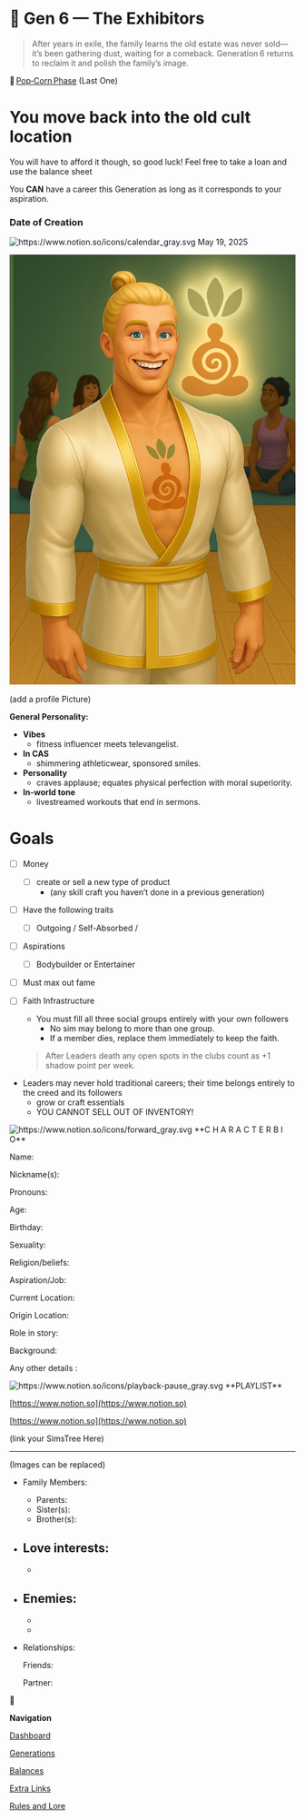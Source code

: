 # 💪 Gen 6 — The Exhibitors

> After years in exile, the family learns the old estate was never sold—it’s been gathering dust, waiting for a comeback. Generation 6 returns to reclaim it and polish the family’s image.
> 

🍿 [Pop‑Corn Phase](https://www.notion.so/Pop-Corn-Phase-28deed3eb831803ab12fcb29428100f6?pvs=21) (Last One)

# You move back into the old cult location

You will have to afford it though, so good luck! Feel free to take a loan and use the balance sheet

You **CAN** have a career this Generation as long as it corresponds to your aspiration. 

### Date of Creation

<aside>
<img src="https://www.notion.so/icons/calendar_gray.svg" alt="https://www.notion.so/icons/calendar_gray.svg" width="40px" /> May 19, 2025

</aside>

![Gen 6 Profile.png](Gen_6_Profile.png)

(add a profile Picture)

**General Personality:**

- **Vibes**
    - fitness influencer meets televangelist.
- **In CAS**
    - shimmering athleticwear, sponsored smiles.
- **Personality**
    - craves applause; equates physical perfection with moral superiority.
- **In-world tone**
    - livestreamed workouts that end in sermons.

# Goals

- [ ]  Money
    - [ ]  create or sell a new type of product
        - (any skill craft you haven’t done in a previous generation)
- [ ]  Have the following traits
    - [ ]  Outgoing / Self-Absorbed /
- [ ]  Aspirations
    - [ ]  Bodybuilder or Entertainer
- [ ]  Must max out fame
- [ ]  Faith Infrastructure
    - You must fill all three social groups entirely with your own followers
        - No sim may belong to more than one group.
        - If a member dies, replace them immediately to keep the faith.
    
    > After Leaders death any open spots in the clubs count as +1 shadow point per week.
    > 
- Leaders may never hold traditional careers; their time belongs entirely to the creed and its followers
    - grow or craft essentials
    - YOU CANNOT SELL OUT OF INVENTORY!

<aside>
<img src="https://www.notion.so/icons/forward_gray.svg" alt="https://www.notion.so/icons/forward_gray.svg" width="40px" /> **C H A R A C T E R   B I O**

Name:

Nickname(s): 

Pronouns:

Age:

Birthday:

Sexuality:

Religion/beliefs:

Aspiration/Job: 

Current Location: 

Origin Location:

Role in story:

Background: 

Any other details :

</aside>

<aside>
<img src="https://www.notion.so/icons/playback-pause_gray.svg" alt="https://www.notion.so/icons/playback-pause_gray.svg" width="40px" /> **PLAYLIST**

</aside>

[https://www.notion.so](https://www.notion.so)

[https://www.notion.so](https://www.notion.so)

(link your SimsTree Here)

---

[](https://www.notion.so)

(Images can be replaced)

- Family Members:
    - Parents:
    - Sister(s):
    - Brother(s):
- Love interests:
    - 
    - 
- Enemies:
    - 
    - 
    - 
- Relationships:
    
    Friends:
    
    Partner:
    

<aside>
🔱

 **Navigation**

[Dashboard](https://www.notion.so/Gen-1-The-Believer-28deed3eb831804c8e46d7b9bf9765e3?pvs=21)

[Generations](Generations%2028deed3eb8318072b52ecab4abfdfe75.md)

[Balances](https://www.notion.so/Balances-28deed3eb83180499a96f5efdb2c127e?pvs=21)

[Extra Links](https://www.notion.so/Extra-Links-28deed3eb831804ebeb3cf77a7f9699a?pvs=21)

[Rules and Lore](https://www.notion.so/Rules-Lore-28deed3eb83180b1965afd46279ad482?pvs=21)

</aside>